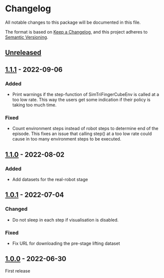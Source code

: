 # Changelog

All notable changes to this package will be documented in this file.

The format is based on [Keep a Changelog](https://keepachangelog.com/en/1.0.0/),
and this project adheres to [Semantic Versioning](https://semver.org/spec/v2.0.0.html).


## [Unreleased]

## [1.1.1] - 2022-09-06
### Added
- Print warnings if the step-function of SimTriFingerCubeEnv is called at a too low
  rate.  This way the users get some indication if their policy is taking too much time.

### Fixed
- Count environment steps instead of robot steps to determine end of the episode.  This
  fixes an issue that calling step() at a too low rate could cause in too many
  environment steps to be executed.


## [1.1.0] - 2022-08-02
### Added
- Add datasets for the real-robot stage

## [1.0.1] - 2022-07-04
### Changed
- Do not sleep in each step if visualisation is disabled.

### Fixed
- Fix URL for downloading the pre-stage lifting dataset


## [1.0.0] - 2022-06-30

First release


[Unreleased]: https://github.com/rr-learning/rrc_2022_datasets/compare/v1.1.1...HEAD
[1.1.1]: https://github.com/rr-learning/rrc_2022_datasets/compare/v1.1.0...v1.1.1
[1.1.0]: https://github.com/rr-learning/rrc_2022_datasets/compare/v1.0.1...v1.1.0
[1.0.1]: https://github.com/rr-learning/rrc_2022_datasets/compare/v1.0.0...v1.0.1
[1.0.0]: https://github.com/rr-learning/rrc_2022_datasets/releases/tag/v1.0.0
